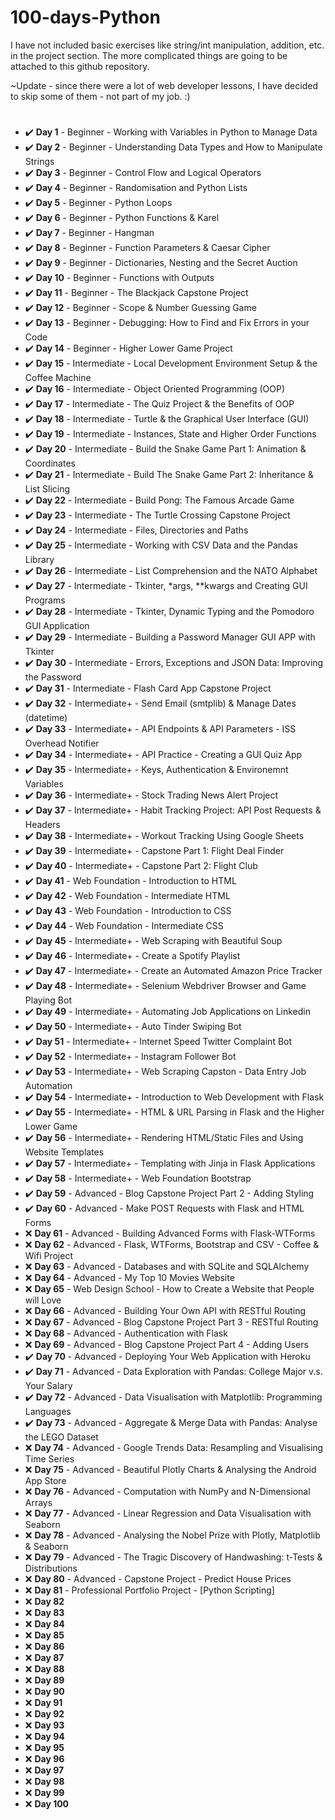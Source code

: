 # 100-days-Python

I have not included basic exercises like string/int manipulation, addition, etc. in the project section. The more complicated things are going to be attached to this github repository.

~Update - since there were a lot of web developer lessons, I have decided to skip some of them - not part of my job. :)

#

- :heavy_check_mark: **Day 1** - Beginner - Working with Variables in Python to Manage Data
- :heavy_check_mark: **Day 2** - Beginner - Understanding Data Types and How to Manipulate Strings
- :heavy_check_mark: **Day 3** - Beginner - Control Flow and Logical Operators
- :heavy_check_mark: **Day 4** - Beginner - Randomisation and Python Lists
- :heavy_check_mark: **Day 5** - Beginner - Python Loops
- :heavy_check_mark: **Day 6** - Beginner - Python Functions & Karel
- :heavy_check_mark: **Day 7** - Beginner - Hangman
- :heavy_check_mark: **Day 8** - Beginner - Function Parameters & Caesar Cipher
- :heavy_check_mark: **Day 9** - Beginner - Dictionaries, Nesting and the Secret Auction
- :heavy_check_mark: **Day 10** - Beginner - Functions with Outputs
- :heavy_check_mark: **Day 11** - Beginner - The Blackjack Capstone Project
- :heavy_check_mark: **Day 12** - Beginner - Scope & Number Guessing Game
- :heavy_check_mark: **Day 13** - Beginner - Debugging: How to Find and Fix Errors in your Code
- :heavy_check_mark: **Day 14** - Beginner - Higher Lower Game Project
- :heavy_check_mark: **Day 15** - Intermediate - Local Development Environment Setup & the Coffee Machine
- :heavy_check_mark: **Day 16** - Intermediate - Object Oriented Programming (OOP)
- :heavy_check_mark: **Day 17** - Intermediate - The Quiz Project & the Benefits of OOP
- :heavy_check_mark: **Day 18** - Intermediate - Turtle & the Graphical User Interface (GUI)
- :heavy_check_mark: **Day 19** - Intermediate - Instances, State and Higher Order Functions
- :heavy_check_mark: **Day 20** - Intermediate - Build the Snake Game Part 1: Animation & Coordinates
- :heavy_check_mark: **Day 21** - Intermediate - Build The Snake Game Part 2: Inheritance & List Slicing
- :heavy_check_mark: **Day 22** - Intermediate - Build Pong: The Famous Arcade Game
- :heavy_check_mark: **Day 23** - Intermediate - The Turtle Crossing Capstone Project
- :heavy_check_mark: **Day 24** - Intermediate - Files, Directories and Paths
- :heavy_check_mark: **Day 25** - Intermediate - Working with CSV Data and the Pandas Library
- :heavy_check_mark: **Day 26** - Intermediate - List Comprehension and the NATO Alphabet
- :heavy_check_mark: **Day 27** - Intermediate - Tkinter, *args, **kwargs and Creating GUI Programs
- :heavy_check_mark: **Day 28** - Intermediate - Tkinter, Dynamic Typing and the Pomodoro GUI Application
- :heavy_check_mark: **Day 29** - Intermediate - Building a Password Manager GUI APP with Tkinter
- :heavy_check_mark: **Day 30** - Intermediate - Errors, Exceptions and JSON Data: Improving the Password
- :heavy_check_mark: **Day 31** - Intermediate - Flash Card App Capstone Project
- :heavy_check_mark: **Day 32** - Intermediate+ - Send Email (smtplib) & Manage Dates (datetime)
- :heavy_check_mark: **Day 33** - Intermediate+ - API Endpoints & API Parameters - ISS Overhead Notifier
- :heavy_check_mark: **Day 34** - Intermediate+ - API Practice - Creating a GUI Quiz App
- :heavy_check_mark: **Day 35** - Intermediate+ - Keys, Authentication & Environemnt Variables
- :heavy_check_mark: **Day 36** - Intermediate+ - Stock Trading News Alert Project
- :heavy_check_mark: **Day 37** - Intermediate+ - Habit Tracking Project: API Post Requests & Headers
- :heavy_check_mark: **Day 38** - Intermediate+ - Workout Tracking Using Google Sheets
- :heavy_check_mark: **Day 39** - Intermediate+ - Capstone Part 1: Flight Deal Finder
- :heavy_check_mark: **Day 40** - Intermediate+ - Capstone Part 2: Flight Club
- :heavy_check_mark: **Day 41** - Web Foundation - Introduction to HTML
- :heavy_check_mark: **Day 42** - Web Foundation - Intermediate HTML
- :heavy_check_mark: **Day 43** - Web Foundation - Introduction to CSS
- :heavy_check_mark: **Day 44** - Web Foundation - Intermediate CSS
- :heavy_check_mark: **Day 45** - Intermediate+ - Web Scraping with Beautiful Soup
- :heavy_check_mark: **Day 46** - Intermediate+ - Create a Spotify Playlist
- :heavy_check_mark: **Day 47** - Intermediate+ - Create an Automated Amazon Price Tracker
- :heavy_check_mark: **Day 48** - Intermediate+ - Selenium Webdriver Browser and Game Playing Bot
- :heavy_check_mark: **Day 49** - Intermediate+ - Automating Job Applications on Linkedin
- :heavy_check_mark: **Day 50** - Intermediate+ - Auto Tinder Swiping Bot
- :heavy_check_mark: **Day 51** - Intermediate+ - Internet Speed Twitter Complaint Bot
- :heavy_check_mark: **Day 52** - Intermediate+ - Instagram Follower Bot
- :heavy_check_mark: **Day 53** - Intermediate+ - Web Scraping Capston - Data Entry Job Automation
- :heavy_check_mark: **Day 54** - Intermediate+ - Introduction to Web Development with Flask
- :heavy_check_mark: **Day 55** - Intermediate+ - HTML & URL Parsing in Flask and the Higher Lower Game
- :heavy_check_mark: **Day 56** - Intermediate+ - Rendering HTML/Static Files and Using Website Templates
- :heavy_check_mark: **Day 57** - Intermediate+ - Templating with Jinja in Flask Applications
- :heavy_check_mark: **Day 58** - Intermediate+ - Web Foundation Bootstrap
- :heavy_check_mark: **Day 59** - Advanced - Blog Capstone Project Part 2 - Adding Styling
- :heavy_check_mark: **Day 60** - Advanced - Make POST Requests with Flask and HTML Forms
- :x: **Day 61** - Advanced - Building Advanced Forms with Flask-WTForms
- :x: **Day 62** - Advanced - Flask, WTForms, Bootstrap and CSV - Coffee & Wifi Project
- :x: **Day 63** - Advanced - Databases and with SQLite and SQLAlchemy
- :x: **Day 64** - Advanced - My Top 10 Movies Website
- :x: **Day 65** - Web Design School - How to Create a Website that People will Love
- :x: **Day 66** - Advanced - Building Your Own API with RESTful Routing
- :x: **Day 67** - Advanced - Blog Capstone Project Part 3 - RESTful Routing
- :x: **Day 68** - Advanced - Authentication with Flask
- :x: **Day 69** - Advanced - Blog Capstone Project Part 4 - Adding Users
- :heavy_check_mark: **Day 70** - Advanced - Deploying Your Web Application with Heroku
- :heavy_check_mark: **Day 71** - Advanced - Data Exploration with Pandas: College Major v.s. Your Salary
- :heavy_check_mark: **Day 72** - Advanced - Data Visualisation with Matplotlib: Programming Languages
- :heavy_check_mark: **Day 73** - Advanced - Aggregate & Merge Data with Pandas: Analyse the LEGO Dataset
- :x: **Day 74** - Advanced - Google Trends Data: Resampling and Visualising Time Series
- :x: **Day 75** - Advanced - Beautiful Plotly Charts & Analysing the Android App Store
- :x: **Day 76** - Advanced - Computation with NumPy and N-Dimensional Arrays
- :x: **Day 77** - Advanced - Linear Regression and Data Visualisation with Seaborn
- :x: **Day 78** - Advanced - Analysing the Nobel Prize with Plotly, Matplotlib & Seaborn
- :x: **Day 79** - Advanced - The Tragic Discovery of Handwashing: t-Tests & Distributions
- :x: **Day 80** - Advanced - Capstone Project  - Predict House Prices
- :x: **Day 81** - Professional Portfolio Project - [Python Scripting]
- :x: **Day 82**
- :x: **Day 83**
- :x: **Day 84**
- :x: **Day 85**
- :x: **Day 86**
- :x: **Day 87**
- :x: **Day 88**
- :x: **Day 89**
- :x: **Day 90**
- :x: **Day 91** 
- :x: **Day 92**
- :x: **Day 93**
- :x: **Day 94**
- :x: **Day 95**
- :x: **Day 96**
- :x: **Day 97**
- :x: **Day 98**
- :x: **Day 99**
- :x: **Day 100**
